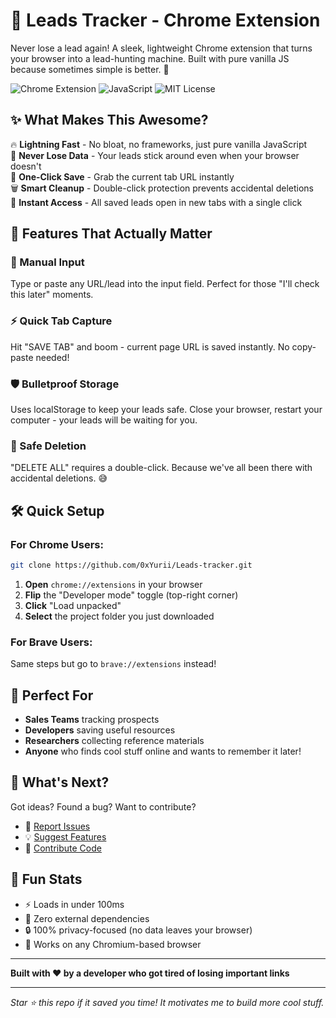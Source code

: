 # 🎯 Leads Tracker - Chrome Extension

Never lose a lead again! A sleek, lightweight Chrome extension that turns your browser into a lead-hunting machine. Built with pure vanilla JS because sometimes simple is better. 💪

![Chrome Extension](https://img.shields.io/badge/Chrome-Extension-blue?logo=googlechrome)
![JavaScript](https://img.shields.io/badge/JavaScript-Vanilla-yellow?logo=javascript)
![MIT License](https://img.shields.io/badge/License-MIT-green)

## ✨ What Makes This Awesome?

🔥 **Lightning Fast** - No bloat, no frameworks, just pure vanilla JavaScript  
💾 **Never Lose Data** - Your leads stick around even when your browser doesn't  
🎯 **One-Click Save** - Grab the current tab URL instantly  
🗑️ **Smart Cleanup** - Double-click protection prevents accidental deletions  
🔗 **Instant Access** - All saved leads open in new tabs with a single click  

## 🚀 Features That Actually Matter

### 📝 Manual Input
Type or paste any URL/lead into the input field. Perfect for those "I'll check this later" moments.

### ⚡ Quick Tab Capture
Hit "SAVE TAB" and boom - current page URL is saved instantly. No copy-paste needed!

### 🛡️ Bulletproof Storage
Uses localStorage to keep your leads safe. Close your browser, restart your computer - your leads will be waiting for you.

### 🧹 Safe Deletion
"DELETE ALL" requires a double-click. Because we've all been there with accidental deletions. 😅


## 🛠️ Quick Setup

### For Chrome Users:
```bash
git clone https://github.com/0xYurii/Leads-tracker.git
```

1. **Open** `chrome://extensions` in your browser
2. **Flip** the "Developer mode" toggle (top-right corner)
3. **Click** "Load unpacked" 
4. **Select** the project folder you just downloaded

### For Brave Users:
Same steps but go to `brave://extensions` instead!


## 🎯 Perfect For

- **Sales Teams** tracking prospects
- **Developers** saving useful resources  
- **Researchers** collecting reference materials
- **Anyone** who finds cool stuff online and wants to remember it later!

## 🚧 What's Next?

Got ideas? Found a bug? Want to contribute? 

- 🐛 [Report Issues](https://github.com/0xYurii/Leads-tracker/issues)
- 💡 [Suggest Features](https://github.com/0xYurii/Leads-tracker/issues/new)
- 🤝 [Contribute Code](https://github.com/0xYurii/Leads-tracker/pulls)



## 🎉 Fun Stats

- ⚡ Loads in under 100ms
- 💾 Zero external dependencies
- 🔒 100% privacy-focused (no data leaves your browser)
- 📱 Works on any Chromium-based browser

---



**Built with ❤️ by a developer who got tired of losing important links**

---

*Star ⭐ this repo if it saved you time! It motivates me to build more cool stuff.*
